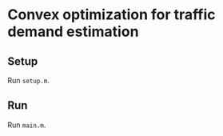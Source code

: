 Convex optimization for traffic demand estimation
====================

Setup
-----
Run `setup.m`.

Run
-----
Run `main.m`.
